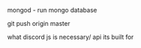 mongod - run mongo database

git push origin master

what discord js is necessary/ api its built for